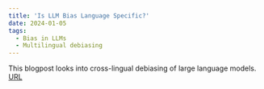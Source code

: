 ```yaml
---
title: 'Is LLM Bias Language Specific?'
date: 2024-01-05
tags:
  - Bias in LLMs
  - Multilingual debiasing
---
```


This blogpost looks into cross-lingual debiasing of large language models. [URL](https://www.cdomagazine.tech/data-privacy/is-llm-bias-language-specific)